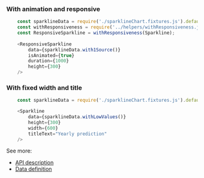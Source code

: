 ### With animation and responsive
```js
    const sparklineData = require('./sparklineChart.fixtures.js').default;
    const withResponsiveness = require('../helpers/withResponsiveness.js').default;
    const ResponsiveSparkline = withResponsiveness(Sparkline);
    
    <ResponsiveSparkline
        data={sparklineData.with1Source()}
        isAnimated={true}
        duration={1000}
        height={300}
    />
```

### With fixed width and title
```js
    const sparklineData = require('./sparklineChart.fixtures.js').default;

    <Sparkline
        data={sparklineData.withLowValues()}
        height={300}
        width={600}
        titleText="Yearly prediction"
    />
```


See more:
* [API description][APILink]
* [Data definition][DataLink]



[APILink]: YourLinkToComponentAPIHere
[DataLink]: YourLinkToExampleDataInputHere